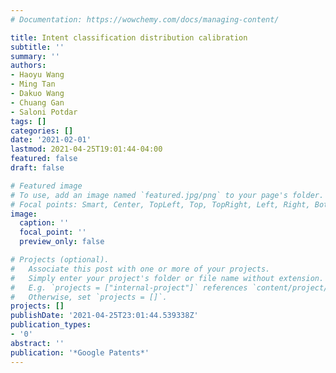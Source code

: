 ```yaml
---
# Documentation: https://wowchemy.com/docs/managing-content/

title: Intent classification distribution calibration
subtitle: ''
summary: ''
authors:
- Haoyu Wang
- Ming Tan
- Dakuo Wang
- Chuang Gan
- Saloni Potdar
tags: []
categories: []
date: '2021-02-01'
lastmod: 2021-04-25T19:01:44-04:00
featured: false
draft: false

# Featured image
# To use, add an image named `featured.jpg/png` to your page's folder.
# Focal points: Smart, Center, TopLeft, Top, TopRight, Left, Right, BottomLeft, Bottom, BottomRight.
image:
  caption: ''
  focal_point: ''
  preview_only: false

# Projects (optional).
#   Associate this post with one or more of your projects.
#   Simply enter your project's folder or file name without extension.
#   E.g. `projects = ["internal-project"]` references `content/project/deep-learning/index.md`.
#   Otherwise, set `projects = []`.
projects: []
publishDate: '2021-04-25T23:01:44.539338Z'
publication_types:
- '0'
abstract: ''
publication: '*Google Patents*'
---
```

